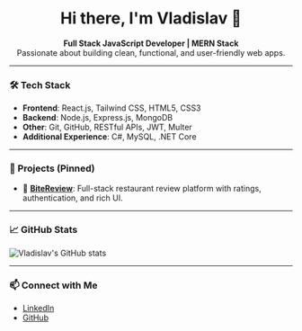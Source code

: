 <h1 align="center">Hi there, I'm Vladislav 👋</h1>

<p align="center">
  <strong>Full Stack JavaScript Developer | MERN Stack</strong><br>
  Passionate about building clean, functional, and user-friendly web apps.
</p>

---

### 🛠️ Tech Stack
- **Frontend**: React.js, Tailwind CSS, HTML5, CSS3 
- **Backend**: Node.js, Express.js, MongoDB
- **Other**: Git, GitHub, RESTful APIs, JWT, Multer
- **Additional Experience**: C#, MySQL, .NET Core
---

### 📌 Projects (Pinned)
- 🧾 [**BiteReview**](https://github.com/VladislavDim/bite-review): Full-stack restaurant review platform with ratings, authentication, and rich UI.
---

### 📈 GitHub Stats
![Vladislav's GitHub stats](https://github-readme-stats.vercel.app/api?username=VladislavDim&show_icons=true&theme=github_dark)

---

### 📫 Connect with Me
- [LinkedIn](https://www.linkedin.com/in/gumumpo6/)
- [GitHub](https://github.com/VladislavDim)
